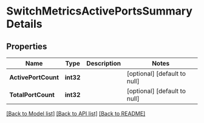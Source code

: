 # SwitchMetricsActivePortsSummaryDetails

## Properties
Name | Type | Description | Notes
------------ | ------------- | ------------- | -------------
**ActivePortCount** | **int32** |  | [optional] [default to null]
**TotalPortCount** | **int32** |  | [optional] [default to null]

[[Back to Model list]](../README.md#documentation-for-models) [[Back to API list]](../README.md#documentation-for-api-endpoints) [[Back to README]](../README.md)

